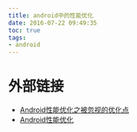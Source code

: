```yaml
---
title: android中的性能优化
date: 2016-07-22 09:49:35
toc: true
tags:
- android
---
```



外部链接
======
- [Android性能优化之被忽视的优化点](http://blog.csdn.net/u010687392/article/details/50035061)
- [Android性能优化](http://blog.csdn.net/column/details/best.html)